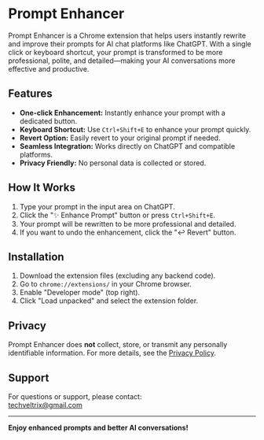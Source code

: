 # Prompt Enhancer

Prompt Enhancer is a Chrome extension that helps users instantly rewrite and improve their prompts for AI chat platforms like ChatGPT. With a single click or keyboard shortcut, your prompt is transformed to be more professional, polite, and detailed—making your AI conversations more effective and productive.

## Features

- **One-click Enhancement:** Instantly enhance your prompt with a dedicated button.
- **Keyboard Shortcut:** Use `Ctrl+Shift+E` to enhance your prompt quickly.
- **Revert Option:** Easily revert to your original prompt if needed.
- **Seamless Integration:** Works directly on ChatGPT and compatible platforms.
- **Privacy Friendly:** No personal data is collected or stored.

## How It Works

1. Type your prompt in the input area on ChatGPT.
2. Click the "✨ Enhance Prompt" button or press `Ctrl+Shift+E`.
3. Your prompt will be rewritten to be more professional and detailed.
4. If you want to undo the enhancement, click the "↩️ Revert" button.

## Installation

1. Download the extension files (excluding any backend code).
2. Go to `chrome://extensions/` in your Chrome browser.
3. Enable "Developer mode" (top right).
4. Click "Load unpacked" and select the extension folder.

## Privacy

Prompt Enhancer does **not** collect, store, or transmit any personally identifiable information. For more details, see the [Privacy Policy](PRIVACY.md).

## Support

For questions or support, please contact:  
techveltrix@gmail.com

---

**Enjoy enhanced prompts and better AI conversations!**
